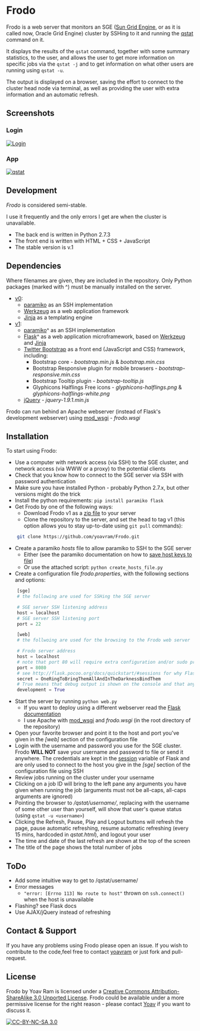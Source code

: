 # Frodo

Frodo is a web server that monitors an SGE ([Sun Grid Engine](http://en.wikipedia.org/wiki/Oracle_Grid_Engine), or as it is called now, Oracle Grid Engine) cluster by SSHing to it and running the [qstat](http://gridscheduler.sourceforge.net/htmlman/htmlman1/qstat.html) command on it.

It displays the results of the `qstat` command, together with some summary statistics, to the user, and allows the user to get more information on specific jobs via the `qstat -j` and to get information on what other users are running using `qstat -u`.

The output is displayed on a browser, saving the effort to connect to the cluster head node via terminal, as well as providing the user with extra information and an automatic refresh.

## Screenshots

### Login
[![Login](http://i.imgur.com/C4CcyIo.png)](http://i.imgur.com/C4CcyIo.png)

### App
[![qstat](http://i.imgur.com/h1MJNHq.png)](http://i.imgur.com/h1MJNHq.png)

## Development 

*Frodo* is considered semi-stable. 

I use it frequently and the only errors I get are when the cluster is unavailable.

  - The back end is written in Python 2.7.3
  - The front end is written with HTML + CSS + JavaScript
  - The stable version is v.1

## Dependencies 

Where filenames are given, they are included in the repository. 
Only Python packages (marked with ^) must be manually installed on the server.

  - [v0](https://github.com/yoavram/Frodo/tree/d1acc74011adc5c648d357291f792c880c4313ca):
    - [paramiko](http://www.lag.net/paramiko/) as an SSH implementation
    - [Werkzeug](http://werkzeug.pocoo.org/) as a web application framework
    - [Jinja](http://jinja.pocoo.org/) as a templating engine
  - [v1]:
    - [paramiko](http://www.lag.net/paramiko/)^ as an SSH implementation
    - [Flask](http://flask.pocoo.org/)^ as a web application microframework, based on [Werkzeug](http://werkzeug.pocoo.org/) and [Jinja](http://jinja.pocoo.org/)
    - [Twitter Bootstrap](http://twitter.github.com/bootstrap) as a front end (JavaScript and CSS) framework, including:
      - Bootstrap core - *bootstrap.min.js* & *bootstrap.min.css*
      - Bootstrap Responsive plugin for mobile browsers - *bootstrap-responsive.min.css*
      - Bootstrap Tooltip plugin - *bootstrap-tooltip.js*
      - Glyphicons Halflings Free icons - *glyphicons-halflings.png* & *glyphicons-halflings-white.png*
    - [jQuery](http://www.jquery.com/) - *jquery-1.9.1.min.js*
    
Frodo can run behind an Apache webserver (instead of Flask's development webserver) using [mod_wsgi](http://flask.pocoo.org/docs/deploying/mod_wsgi/) - *frodo.wsgi*

## Installation
To start using Frodo:

  - Use a computer with network access (via SSH) to the SGE cluster, and network access (via WWW or a proxy) to the potential clients
  - Check that you know how to connect to the SGE server via SSH with password authentication
  - Make sure you have installed Python - probably Python 2.7.x, but other versions might do the trick
  - Install the python requirements: `pip install paramiko flask`
  - Get Frodo by one of the following ways:
    - Download Frodo v1 as a [zip file](https://github.com/yoavram/Frodo/archive/a88abf06efe808c74807fc0e5e39c51707f156d6.zip) to your server
    - Clone the repository to the server, and set the head to tag v1 (this option allows you to stay up-to-date using `git pull` commands):
    
```bash
	git clone https://github.com/yoavram/Frodo.git
```

  - Create a paramiko *hosts* file to allow paramiko to SSH to the SGE server
    - Either (see the paramiko documentation on how to [save host keys to file](http://www.lag.net/paramiko/docs/paramiko.SSHClient-class.html#save_host_keys))
    - Or use the attached script: `python create_hosts_file.py`
  - Create a configuration file *frodo.properties*, with the following sections and options:
  
```python
	[sge]
	# the following are used for SSHing the SGE server

	# SGE server SSH listening address
	host = localhost
	# SGE server SSH listening port
	port = 22

	[web]
	# the follwoing are used for the browsing to the Frodo web server

	# Frodo server address
	host = localhost
	# note that port 80 will require extra configuration and/or sudo privileges
	port = 8080
	# see http://flask.pocoo.org/docs/quickstart/#sessions for why Flask uses secrets and how to generate them
	secret = OneRingToBringThemAllAndInTheDarknessBindThem
	# True means that debug output is shown on the console and that any change to the files will cause the server to reload
	development = True 
```

  - Start the server by running `python web.py`
    - If you want to deploy using a different webserver read the [Flask documentation](http://flask.pocoo.org/docs/deploying/)
    - I use Apache with [mod_wsgi](http://flask.pocoo.org/docs/deploying/mod_wsgi/) and *frodo.wsgi* (in the root directory of the repository)
  - Open your favorite browser and point it to the host and port you've given in the *[web]* section of the configuration file
  - Login with the username and password you use for the SGE cluster. Frodo **WILL NOT** save your username and password to file or send it anywhere. The credentials are kept in the [session](http://flask.pocoo.org/docs/quickstart/#sessions) variable of Flask and are only used to connect to the host you give in the *[sge]* section of the configuration file using SSH
  - Review jobs running on the cluster under your username 
  - Clicking on a job ID will bring to the left pane any arguments you have given when running the job (arguments must not be all-caps, all-caps arguments are ignored)
  - Pointing the browser to */qstat/username/<username>*, replacing *<username>* with the username of some other user than yourself, will show that user's queue status (using `qstat -u <username>`)
  - Clicking the Refresh, Pause, Play and Logout buttons will refresh the page, pause automatic refreshing, resume automatic refreshing (every 15 mins, hardcoded in *qstat.html*), and logout your user
  - The time and date of the last refresh are shown at the top of the screen
  - The title of the page shows the total number of jobs

## ToDo

  - Add some intuitive way to get to /qstat/username/<username>
  - Error messages
    - `"error: [Errno 113] No route to host"` thrown on `ssh.connect()` when the host is unavailable
  - Flashing? see Flask docs
  - Use AJAX/jQuery instead of refreshing

## Contact & Support

If you have any problems using Frodo please open an issue.
If you wish to contribute to the code,feel free to contact [yoavram](https://github.com/yoavram) or just fork and pull-request.

## License
Frodo by Yoav Ram is licensed under a [Creative Commons Attribution-ShareAlike 3.0 Unported License](http://creativecommons.org/licenses/by-nc-sa/3.0/). 
Frodo could be available under a more permissive license for the right reason - please contact [Yoav](https://github.com/yoavram) if you want to discuss it.

[![CC-BY-NC-SA 3.0](http://i.creativecommons.org/l/by-nc-sa/3.0/88x31.png)](http://creativecommons.org/licenses/by-nc-sa/3.0/)

[v1]: https://github.com/yoavram/Frodo/commit/a88abf06efe808c74807fc0e5e39c51707f156d6
